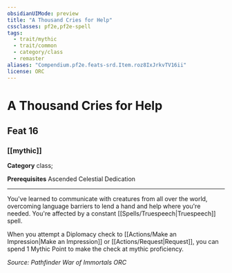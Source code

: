 ```yaml
---
obsidianUIMode: preview
title: "A Thousand Cries for Help"
cssclasses: pf2e,pf2e-spell
tags:
  - trait/mythic
  - trait/common
  - category/class
  - remaster
aliases: "Compendium.pf2e.feats-srd.Item.roz8IxJrkvTV16ii"
license: ORC
---
```

# A Thousand Cries for Help
## Feat 16
### [[mythic]]

**Category** class; 



**Prerequisites** Ascended Celestial Dedication
* * *
You've learned to communicate with creatures from all over the world, overcoming language barriers to lend a hand and help where you're needed. You're affected by a constant [[Spells/Truespeech|Truespeech]] spell.

When you attempt a Diplomacy check to [[Actions/Make an Impression|Make an Impression]] or [[Actions/Request|Request]], you can spend 1 Mythic Point to make the check at mythic proficiency.

*Source: Pathfinder War of Immortals*
*ORC*